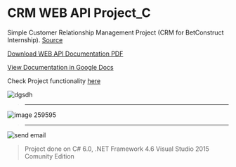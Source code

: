 # CRM WEB API Project_C

Simple Customer Relationship Management Project (CRM for BetConstruct Internship). [Source](https://github.com/tigranv/CRM_Project_C/tree/master/CRM_Project_C/Source)

[Download WEB API Documentation PDF](https://github.com/tigranv/CRM_Project_C/blob/master/CRM_Project_C/Source/CRM.WebApi/CRM%20WebAPI%20Documentation.pdf)

[View Documentation in Google Docs](https://docs.google.com/document/d/1CnJY259mf3gKUYh0qeugpJqmWIlXT2yof21L6xJVXlc/edit?usp=sharing)



Check Project functionality [here]()

![dgsdh](https://user-images.githubusercontent.com/24522089/26930582-e5fa29de-4c6e-11e7-8d67-b10a36d937c8.png)
> --------------------------------------------------------------------------------------------------------------------
![image 259595](https://user-images.githubusercontent.com/24522089/26931234-d2c81fea-4c70-11e7-9d88-9912a6a6ee78.png)
> -------------------------------------------------------------------------------------------------------------------------
![send email](https://user-images.githubusercontent.com/24522089/26930767-838ffeee-4c6f-11e7-983f-7cdf4ff3b640.png)

> Project done on C# 6.0, .NET Framework 4.6 Visual Studio 2015 Comunity Edition
